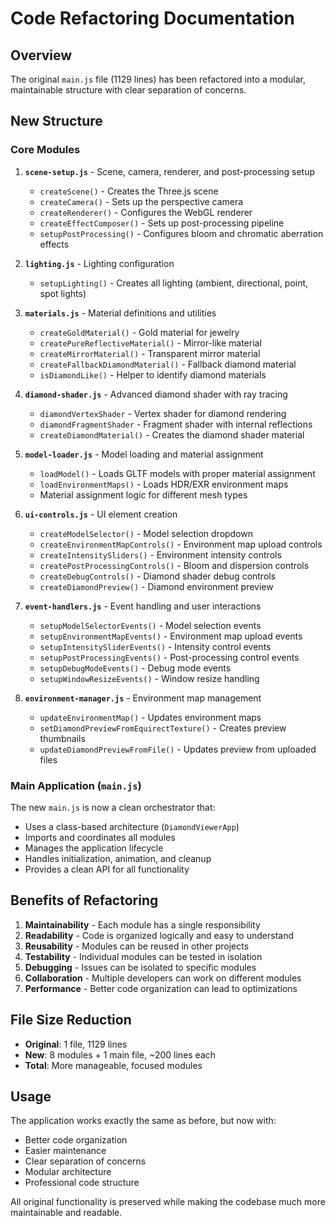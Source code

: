 # Code Refactoring Documentation

## Overview
The original `main.js` file (1129 lines) has been refactored into a modular, maintainable structure with clear separation of concerns.

## New Structure

### Core Modules

1. **`scene-setup.js`** - Scene, camera, renderer, and post-processing setup
   - `createScene()` - Creates the Three.js scene
   - `createCamera()` - Sets up the perspective camera
   - `createRenderer()` - Configures the WebGL renderer
   - `createEffectComposer()` - Sets up post-processing pipeline
   - `setupPostProcessing()` - Configures bloom and chromatic aberration effects

2. **`lighting.js`** - Lighting configuration
   - `setupLighting()` - Creates all lighting (ambient, directional, point, spot lights)

3. **`materials.js`** - Material definitions and utilities
   - `createGoldMaterial()` - Gold material for jewelry
   - `createPureReflectiveMaterial()` - Mirror-like material
   - `createMirrorMaterial()` - Transparent mirror material
   - `createFallbackDiamondMaterial()` - Fallback diamond material
   - `isDiamondLike()` - Helper to identify diamond materials

4. **`diamond-shader.js`** - Advanced diamond shader with ray tracing
   - `diamondVertexShader` - Vertex shader for diamond rendering
   - `diamondFragmentShader` - Fragment shader with internal reflections
   - `createDiamondMaterial()` - Creates the diamond shader material

5. **`model-loader.js`** - Model loading and material assignment
   - `loadModel()` - Loads GLTF models with proper material assignment
   - `loadEnvironmentMaps()` - Loads HDR/EXR environment maps
   - Material assignment logic for different mesh types

6. **`ui-controls.js`** - UI element creation
   - `createModelSelector()` - Model selection dropdown
   - `createEnvironmentMapControls()` - Environment map upload controls
   - `createIntensitySliders()` - Environment intensity controls
   - `createPostProcessingControls()` - Bloom and dispersion controls
   - `createDebugControls()` - Diamond shader debug controls
   - `createDiamondPreview()` - Diamond environment preview

7. **`event-handlers.js`** - Event handling and user interactions
   - `setupModelSelectorEvents()` - Model selection events
   - `setupEnvironmentMapEvents()` - Environment map upload events
   - `setupIntensitySliderEvents()` - Intensity control events
   - `setupPostProcessingEvents()` - Post-processing control events
   - `setupDebugModeEvents()` - Debug mode events
   - `setupWindowResizeEvents()` - Window resize handling

8. **`environment-manager.js`** - Environment map management
   - `updateEnvironmentMap()` - Updates environment maps
   - `setDiamondPreviewFromEquirectTexture()` - Creates preview thumbnails
   - `updateDiamondPreviewFromFile()` - Updates preview from uploaded files

### Main Application (`main.js`)

The new `main.js` is now a clean orchestrator that:
- Uses a class-based architecture (`DiamondViewerApp`)
- Imports and coordinates all modules
- Manages the application lifecycle
- Handles initialization, animation, and cleanup
- Provides a clean API for all functionality

## Benefits of Refactoring

1. **Maintainability** - Each module has a single responsibility
2. **Readability** - Code is organized logically and easy to understand
3. **Reusability** - Modules can be reused in other projects
4. **Testability** - Individual modules can be tested in isolation
5. **Debugging** - Issues can be isolated to specific modules
6. **Collaboration** - Multiple developers can work on different modules
7. **Performance** - Better code organization can lead to optimizations

## File Size Reduction

- **Original**: 1 file, 1129 lines
- **New**: 8 modules + 1 main file, ~200 lines each
- **Total**: More manageable, focused modules

## Usage

The application works exactly the same as before, but now with:
- Better code organization
- Easier maintenance
- Clear separation of concerns
- Modular architecture
- Professional code structure

All original functionality is preserved while making the codebase much more maintainable and readable.
